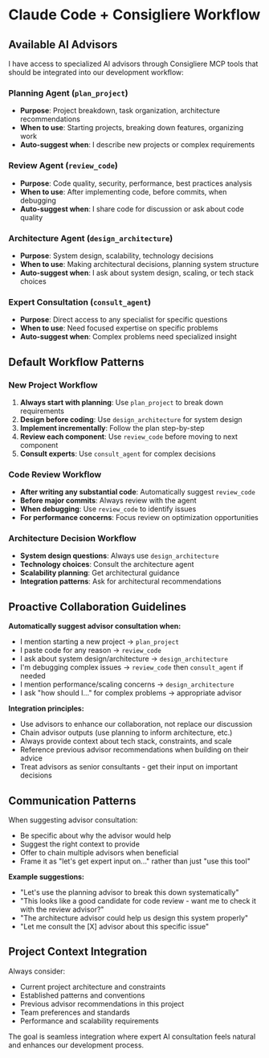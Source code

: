 # Claude Code + Consigliere Workflow

## Available AI Advisors

I have access to specialized AI advisors through Consigliere MCP tools that should be integrated into our development workflow:

### Planning Agent (`plan_project`)
- **Purpose**: Project breakdown, task organization, architecture recommendations
- **When to use**: Starting projects, breaking down features, organizing work
- **Auto-suggest when**: I describe new projects or complex requirements

### Review Agent (`review_code`) 
- **Purpose**: Code quality, security, performance, best practices analysis
- **When to use**: After implementing code, before commits, when debugging
- **Auto-suggest when**: I share code for discussion or ask about code quality

### Architecture Agent (`design_architecture`)
- **Purpose**: System design, scalability, technology decisions
- **When to use**: Making architectural decisions, planning system structure
- **Auto-suggest when**: I ask about system design, scaling, or tech stack choices

### Expert Consultation (`consult_agent`)
- **Purpose**: Direct access to any specialist for specific questions
- **When to use**: Need focused expertise on specific problems
- **Auto-suggest when**: Complex problems need specialized insight

## Default Workflow Patterns

### New Project Workflow
1. **Always start with planning**: Use `plan_project` to break down requirements
2. **Design before coding**: Use `design_architecture` for system design
3. **Implement incrementally**: Follow the plan step-by-step
4. **Review each component**: Use `review_code` before moving to next component
5. **Consult experts**: Use `consult_agent` for complex decisions

### Code Review Workflow
- **After writing any substantial code**: Automatically suggest `review_code`
- **Before major commits**: Always review with the agent
- **When debugging**: Use `review_code` to identify issues
- **For performance concerns**: Focus review on optimization opportunities

### Architecture Decision Workflow
- **System design questions**: Always use `design_architecture`
- **Technology choices**: Consult the architecture agent
- **Scalability planning**: Get architectural guidance
- **Integration patterns**: Ask for architectural recommendations

## Proactive Collaboration Guidelines

**Automatically suggest advisor consultation when:**
- I mention starting a new project → `plan_project`
- I paste code for any reason → `review_code` 
- I ask about system design/architecture → `design_architecture`
- I'm debugging complex issues → `review_code` then `consult_agent` if needed
- I mention performance/scaling concerns → `design_architecture`
- I ask "how should I..." for complex problems → appropriate advisor

**Integration principles:**
- Use advisors to enhance our collaboration, not replace our discussion
- Chain advisor outputs (use planning to inform architecture, etc.)
- Always provide context about tech stack, constraints, and scale
- Reference previous advisor recommendations when building on their advice
- Treat advisors as senior consultants - get their input on important decisions

## Communication Patterns

When suggesting advisor consultation:
- Be specific about why the advisor would help
- Suggest the right context to provide
- Offer to chain multiple advisors when beneficial
- Frame it as "let's get expert input on..." rather than just "use this tool"

**Example suggestions:**
- "Let's use the planning advisor to break this down systematically"
- "This looks like a good candidate for code review - want me to check it with the review advisor?"
- "The architecture advisor could help us design this system properly"
- "Let me consult the [X] advisor about this specific issue"

## Project Context Integration

Always consider:
- Current project architecture and constraints
- Established patterns and conventions
- Previous advisor recommendations in this project
- Team preferences and standards
- Performance and scalability requirements

The goal is seamless integration where expert AI consultation feels natural and enhances our development process.

